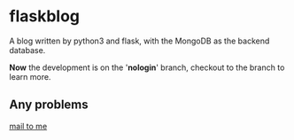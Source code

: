 # flaskblog

A blog written by python3 and flask, with the MongoDB as the backend database.

**Now** the development is on the '**nologin**' branch, checkout to the branch to learn more.

## Any problems

[mail to me](mailto:root@brctl.com)